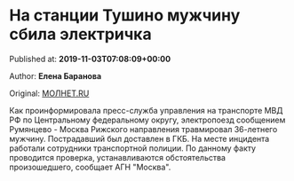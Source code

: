 
# На станции Тушино мужчину сбила электричка

Published at: **2019-11-03T07:08:09+00:00**

Author: **Елена Баранова**

Original: [МОЛНЕТ.RU](https://www.molnet.ru/mos/ru/order/o_717154)

Как проинформировала пресс-служба управления на транспорте МВД РФ по Центральному федеральному округу, электропоезд сообщением Румянцево - Москва Рижского направления травмировал 36-летнего мужчину. Пострадавший был доставлен в ГКБ. На месте инцидента работали сотрудники транспортной полиции.
По данному факту проводится проверка, устанавливаются обстоятельства произошедшего, сообщает АГН "Москва".
